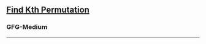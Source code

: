 <h2><a href="https://practice.geeksforgeeks.org/problems/find-kth-permutation-0932/1">Find Kth Permutation

</a></h2><h3>GFG-Medium</h3><hr>
